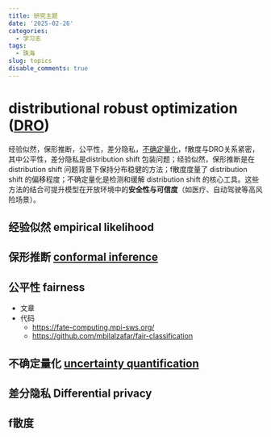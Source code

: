 ```yaml
---
title: 研究主题
date: '2025-02-26'
categories:
  - 学习志
tags:
  - 珠海
slug: topics
disable_comments: true
---
```




# distributional robust optimization ([DRO](/cn/2025/02/27/dro/))

经验似然，保形推断，公平性，差分隐私，[不确定量化](/cn/2025/02/27/uc/)，f散度与DRO关系紧密，其中公平性，差分隐私是distribution shift 包装问题；经验似然，保形推断是在 distribution shift 问题背景下保持分布稳健的方法；f散度度量了 distribution shift 的偏移程度；不确定量化是检测和缓解 distribution shift 的核心工具。这些方法的结合可提升模型在开放环境中的**安全性与可信度**（如医疗、自动驾驶等高风险场景）。

## 经验似然 empirical likelihood

## 保形推断 [conformal inference](/cn/2025/02/25/conformity/)

## 公平性 fairness

- 文章
- 代码
  -  https://fate-computing.mpi-sws.org/ 
  - https://github.com/mbilalzafar/fair-classification 

## 不确定量化 [uncertainty quantification](/cn/2025/02/27/uc/)

## 差分隐私 Differential privacy

## f散度

